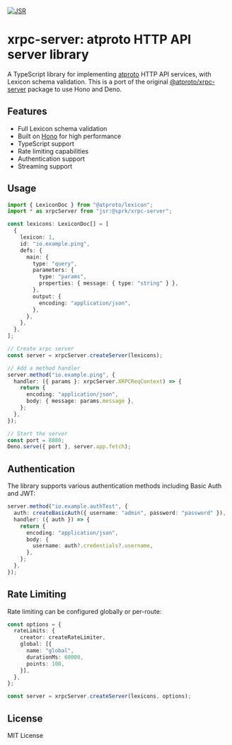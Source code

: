 [![JSR](https://jsr.io/badges/@sprk/xrpc-server)](https://jsr.io/@sprk/xrpc-server)
# xrpc-server: atproto HTTP API server library

A TypeScript library for implementing [atproto](https://atproto.com) HTTP API services, with Lexicon schema validation. This is a port of the original [@atproto/xrpc-server](https://www.npmjs.com/package/@atproto/xrpc-server) package to use Hono and Deno.

## Features

- Full Lexicon schema validation
- Built on [Hono](https://hono.dev/) for high performance
- TypeScript support
- Rate limiting capabilities
- Authentication support
- Streaming support

## Usage

```typescript
import { LexiconDoc } from "@atproto/lexicon";
import * as xrpcServer from "jsr:@sprk/xrpc-server";

const lexicons: LexiconDoc[] = [
  {
    lexicon: 1,
    id: "io.example.ping",
    defs: {
      main: {
        type: "query",
        parameters: {
          type: "params",
          properties: { message: { type: "string" } },
        },
        output: {
          encoding: "application/json",
        },
      },
    },
  },
];

// Create xrpc server
const server = xrpcServer.createServer(lexicons);

// Add a method handler
server.method("io.example.ping", {
  handler: ({ params }: xrpcServer.XRPCReqContext) => {
    return {
      encoding: "application/json",
      body: { message: params.message },
    };
  },
});

// Start the server
const port = 8080;
Deno.serve({ port }, server.app.fetch);
```

## Authentication

The library supports various authentication methods including Basic Auth and JWT:

```typescript
server.method("io.example.authTest", {
  auth: createBasicAuth({ username: "admin", password: "password" }),
  handler: ({ auth }) => {
    return {
      encoding: "application/json",
      body: {
        username: auth?.credentials?.username,
      },
    };
  },
});
```

## Rate Limiting

Rate limiting can be configured globally or per-route:

```typescript
const options = {
  rateLimits: {
    creator: createRateLimiter,
    global: [{
      name: "global",
      durationMs: 60000,
      points: 100,
    }],
  },
};

const server = xrpcServer.createServer(lexicons, options);
```

## License

MIT License
